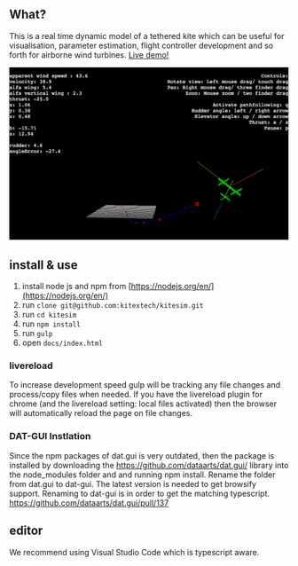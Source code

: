 ## What?
This is a real time dynamic model of a tethered kite which can be useful for visualisation, parameter estimation, flight controller development and so forth for airborne wind turbines. [Live demo!](http://kitex.tech/kitesim/)

![Kitesim rendering of kitex SuperQ prototype](/readmeImages/kitesim.png?raw=true)

## install & use

1. install node js and npm from [https://nodejs.org/en/](https://nodejs.org/en/)
2. run `clone git@github.com:kitextech/kitesim.git`
3. run `cd kitesim`
3. run `npm install`
4. run `gulp`
5. open `docs/index.html`

### livereload
To increase development speed gulp will be tracking any file changes and process/copy files when needed. If you have the livereload plugin for chrome (and the livereload setting: local files activated) then the browser will automatically reload the page on file changes. 

### DAT-GUI Instlation
Since the npm packages of dat.gui is very outdated, then the package is installed by downloading the https://github.com/dataarts/dat.gui/ library into the node_modules folder and and running npm install. Rename the folder from dat.gui to dat-gui. The latest version is needed to get browsify support. Renaming to dat-gui is in order to get the matching typescript. https://github.com/dataarts/dat.gui/pull/137

## editor
We recommend using Visual Studio Code which is typescript aware.  


